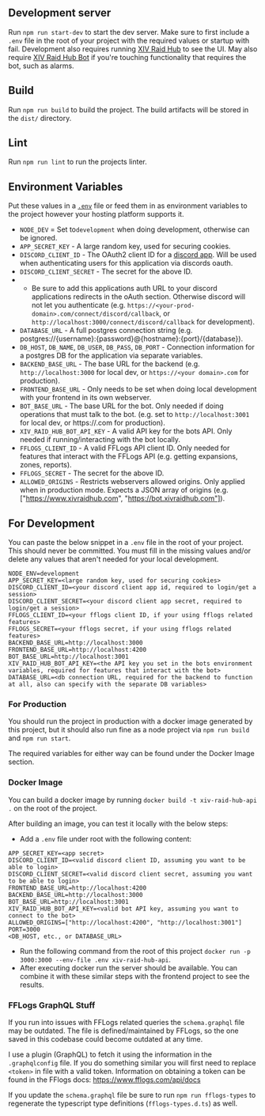 ## Development server

Run `npm run start-dev` to start the dev server. Make sure to first include a `.env` file in the root of your project with the required values or startup with fail. Development also requires running [XIV Raid Hub](https://github.com/smithk58/xiv-raid-hub) to see the UI. May also require [XIV Raid Hub Bot](https://github.com/smithk58/xiv-raid-hub-bot) if you're touching functionality that requires the bot, such as alarms.

## Build

Run `npm run build` to build the project. The build artifacts will be stored in the `dist/` directory.

## Lint

Run `npm run lint` to run the projects linter.

## Environment Variables
Put these values in a [`.env`](https://www.npmjs.com/package/dotenv) file or feed them in as environment variables to the project however your hosting platform supports it. 
* `NODE_DEV` = Set to`development` when doing development, otherwise can be ignored.
* `APP_SECRET_KEY` - A large random key, used for securing cookies.
* `DISCORD_CLIENT_ID` - The OAuth2 client ID for a [discord app](https://discord.com/developers/applications). Will be used when authenticating users for this application via discords oauth.
* `DISCORD_CLIENT_SECRET` - The secret for the above ID.
* * Be sure to add this applications auth URL to your discord applications redirects in the oAuth section. Otherwise discord will not let you
authenticate (e.g. `https://<your-prod-domain>.com/connect/discord/callback`, or `http://localhost:3000/connect/discord/callback` for development).
* `DATABASE_URL` - A full postgres connection string (e.g. postgres://{username}:{password}@{hostname}:{port}/{database}).
* `DB_HOST`, `DB_NAME`, `DB_USER`, `DB_PASS`, `DB_PORT` - Connection information for a postgres DB for the application via separate variables.
* `BACKEND_BASE_URL` - The base URL for the backend (e.g. `http://localhost:3000` for local dev, or `https://<your domain>.com` for production).
* `FRONTEND_BASE_URL` - Only needs to be set when doing local development with your frontend in its own webserver.
* `BOT_BASE_URL` - The base URL for the bot. Only needed if doing operations that must talk to the bot. (e.g. set to `http://localhost:3001` for local dev, or https://<your bots domain>.com for production).
* `XIV_RAID_HUB_BOT_API_KEY` - A valid API key for the bots API. Only needed if running/interacting with the bot locally.
* `FFLOGS_CLIENT_ID` - A valid FFLogs API client ID. Only needed for features that interact with the FFLogs API (e.g. getting expansions, zones, reports).
* `FFLOGS_SECRET` - The secret for the above ID.
* `ALLOWED_ORIGINS` - Restricts webservers allowed origins. Only applied when in production mode. Expects a JSON array of origins (e.g. ["https://www.xivraidhub.com", "https://bot.xivraidhub.com"]).

## For Development
You can paste the below snippet in a `.env` file in the root of your project. This should never be committed. You must fill in the missing values and/or delete any values that aren't needed for your local development.
```
NODE_ENV=development
APP_SECRET_KEY=<large random key, used for securing cookies>
DISCORD_CLIENT_ID=<your discord client app id, required to login/get a session>
DISCORD_CLIENT_SECRET=<your discord client app secret, required to login/get a session>
FFLOGS_CLIENT_ID=<your fflogs client ID, if your using fflogs related features>
FFLOGS_SECRET=<your fflogs secret, if your using fflogs related features>
BACKEND_BASE_URL=http://localhost:3000
FRONTEND_BASE_URL=http://localhost:4200
BOT_BASE_URL=http://localhost:3001
XIV_RAID_HUB_BOT_API_KEY=<the API key you set in the bots environment variables, required for features that interact with the bot>
DATABASE_URL=<db connection URL, required for the backend to function at all, also can specify with the separate DB variables>
```

### For Production
You should run the project in production with a docker image generated by this project, but it should also run fine as a node project via `npm run build` and `npm run start`.

The required variables for either way can be found under the Docker Image section.

### Docker Image

You can build a docker image by running `docker build -t xiv-raid-hub-api .` on the root of the project.

After building an image, you can test it locally with the below steps:
* Add a `.env` file under root with the following content:
```
APP_SECRET_KEY=<app secret>
DISCORD_CLIENT_ID=<valid discord client ID, assuming you want to be able to login>
DISCORD_CLIENT_SECRET=<valid discord client secret, assuming you want to be able to login>
FRONTEND_BASE_URL=http://localhost:4200
BACKEND_BASE_URL=http://localhost:3000
BOT_BASE_URL=http://localhost:3001
XIV_RAID_HUB_BOT_API_KEY=<valid bot API key, assuming you want to connect to the bot>
ALLOWED_ORIGINS=["http://localhost:4200", "http://localhost:3001"]
PORT=3000
<DB_HOST, etc., or DATABASE_URL>
```
* Run the following command from the root of this project `docker run -p 3000:3000 --env-file .env xiv-raid-hub-api`.
* After executing docker run the server should be available. You can combine it with these similar steps with the frontend project to see the results.

### FFLogs GraphQL Stuff
If you run into issues with FFLogs related queries the `schema.graphql` file may be outdated. The file is defined/maintained by FFLogs, so the one saved in this codebase could become outdated at any time.

I use a plugin (GraphQL) to fetch it using the information in the `.graphqlconfig` file. If you do something similar you will first need to replace `<token>` in file with a valid token. Information on obtaining a token can be found in the FFlogs docs: https://www.fflogs.com/api/docs

If you update the `schema.graphql` file be sure to run `npm run fflogs-types` to regenerate the typescript type definitions (`fflogs-types.d.ts`) as well.
